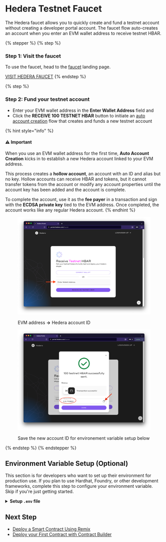# Hedera Testnet Faucet

The Hedera faucet allows you to quickly create and fund a testnet account without creating a developer portal account. The faucet flow auto-creates an account when you enter an EVM wallet address to receive testnet HBAR.&#x20;

{% stepper %}
{% step %}
### Step 1: Visit the faucet

To use the faucet, head to the [faucet](https://portal.hedera.com/faucet) landing page.

&#x20;    <a href="https://portal.hedera.com/faucet" class="button primary" data-icon="faucet-drip">VISIT HEDERA FAUCET</a>
{% endstep %}

{% step %}
### Step 2: Fund your testnet account

* Enter your EVM wallet address in the **Enter Wallet Address** field and&#x20;
* Click the **RECEIVE 100 TESTNET HBAR** button to initiate an [auto account creation](../core-concepts/accounts/auto-account-creation.md) flow that creates and funds a new testnet account

{% hint style="info" %}
#### ⚠️ **Important**

When you use an EVM wallet address for the first time, **Auto Account Creation** kicks in to establish a new Hedera account linked to your EVM address.

This process creates a **hollow account**, an account with an ID and alias but no key. Hollow accounts can receive HBAR and tokens, but it cannot transfer tokens from the account or modify any account properties until the account key has been added and the account is complete.

To complete the account, use it as the **fee payer** in a transaction and sign with the **ECDSA private key** tied to the EVM address. Once completed, the account works like any regular Hedera account.
{% endhint %}

<figure><img src="../.gitbook/assets/faucet-evm-address.png" alt="" width="563"><figcaption><p>EVM address <strong>→</strong> Hedera account ID</p></figcaption></figure>

<figure><img src="../.gitbook/assets/faucet-success-account-id.png" alt="" width="563"><figcaption><p>Save the new account ID for environement variable setup below</p></figcaption></figure>
{% endstep %}
{% endstepper %}

## Environment Variable Setup (Optional)

This section is for developers who want to set up their environment for production use. If you plan to use Hardhat, Foundry, or other development frameworks, complete this step to configure your environment variable. Skip if you're just getting started.

<details>

<summary><strong>Setup <code>.env</code> file</strong> </summary>

If you plan to use Hardhat, Foundry, or other development frameworks, you'll want to set up environment variables:

1.  **Export your private key from MetaMask:**

    1. Click the **three dots menu** → **Account details** → **Show private key**
    2. Copy the private key (64-character hex string)

    <img src="../.gitbook/assets/metamask-show-private-key (1).png" alt="" data-size="original">

{% hint style="success" %}
For detailed instructions on exporting your private key, refer to [this how-to guide](https://support.metamask.io/managing-my-wallet/secret-recovery-phrase-and-private-keys/how-to-export-an-accounts-private-key/). Keep your private keys secure. Anyone with access to them can control your wallet and any funds.&#x20;
{% endhint %}

2. **Create a `.env` file** in your project directory with your account credentials

```
# private key exported from MetaMask
OPERATOR_KEY=0xc89f760d43832... 

# new testnet account ID
OPERATOR_ID=0.0.1234 

# Hedera testnet RPC endpoint
RPC_URL=https://testnet.hashio.io/api
```

{% hint style="danger" %}
#### Warning

Storing private keys in a `.env` file is not considered best practice. There is always a risk of accidentally committing and pushing to a public GitHub repo and exposing your keys. Make it a habit to add `.env` to your `.gitignore` file as a precautionary measure.

We **highly advise against** using a private key with mainnet funds.
{% endhint %}

</details>

## Next Step

* [Deploy a Smart Contract Using Remix](deploy-a-smart-contract-using-remix.md)
* [Deploy your First Contract with Contract Builder](deploy-your-first-contract-with-hedera-contract-builder.md)
